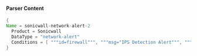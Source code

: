 #### Parser Content
```Java
{
Name = sonicwall-network-alert-2
  Product = Sonicwall
  DataType = "network-alert"
  Conditions = [ """id=firewall""", """msg="IPS Detection Alert""", """c=32""" ]
}
```
